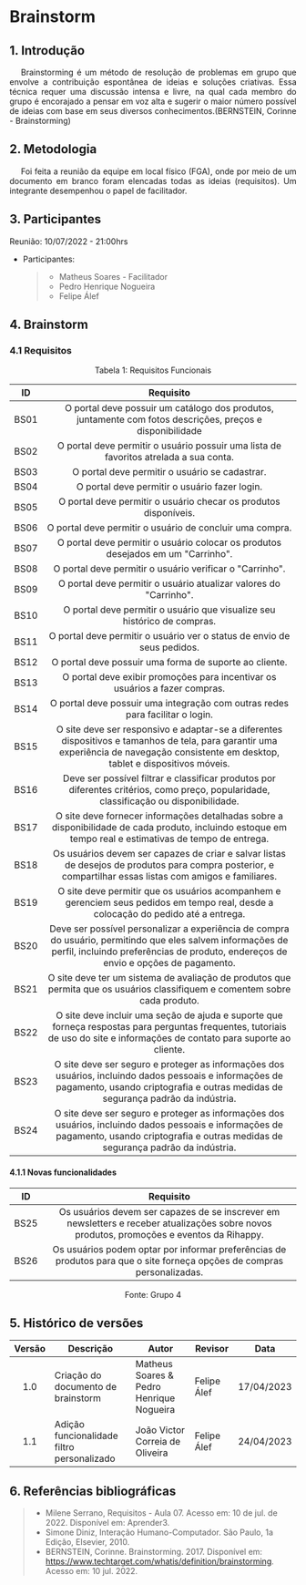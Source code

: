 # Brainstorm

## 1. Introdução

<p style="text-indent: 20px; text-align: justify">
Brainstorming é um método de resolução de problemas em grupo que envolve a contribuição espontânea de ideias e soluções criativas. Essa técnica requer uma discussão intensa e livre, na qual cada membro do grupo é encorajado a pensar em voz alta e sugerir o maior número possível de ideias com base em seus diversos conhecimentos.(BERNSTEIN, Corinne - Brainstorming)
</p>

## 2. Metodologia

<p style="text-indent: 20px; text-align: justify">
Foi feita a reunião da equipe em local físico (FGA), onde por meio de um documento em branco foram elencadas todas as ideias (requisitos). Um integrante desempenhou o papel de facilitador.
</p>

## 3. Participantes

Reunião: 10/07/2022 - 21:00hrs

- Participantes:
  > - Matheus Soares - Facilitador
  > - Pedro Henrique Nogueira
  > - Felipe Álef

## 4. Brainstorm

### 4.1 Requisitos

<div style="text-align: center">
<p>Tabela 1: Requisitos Funcionais</p>
</div>

|  ID  |                                                                                             Requisito                                                                                             |
| :--: | :-----------------------------------------------------------------------------------------------------------------------------------------------------------------------------------------------: |
| BS01 |                                             O portal deve possuir um catálogo dos produtos, juntamente com fotos descrições, preços e disponibilidade                                             |
| BS02 |                                                       O portal deve permitir o usuário possuir uma lista de favoritos atrelada a sua conta.                                                       |
| BS03 |                                                                          O portal deve permitir o usuário se cadastrar.                                                                           |
| BS04 |                                                                           O portal deve permitir o usuário fazer login.                                                                           |
| BS05 |                                                                 O portal deve permitir o usuário checar os produtos disponíveis.                                                                  |
| BS06 |                                                                     O portal deve permitir o usuário de concluir uma compra.                                                                      |
| BS07 |                                                         O portal deve permitir o usuário colocar os produtos desejados em um "Carrinho".                                                          |
| BS08 |                                                                     O portal deve permitir o usuário verificar o "Carrinho".                                                                      |
| BS09 |                                                                 O portal deve permitir o usuário atualizar valores do "Carrinho".                                                                 |
| BS10 |                                                             O portal deve permitir o usuário que visualize seu histórico de compras.                                                              |
| BS11 |                                                              O portal deve permitir o usuário ver o status de envio de seus pedidos.                                                              |
| BS12 |                                                                      O portal deve possuir uma forma de suporte ao cliente.                                                                       |
| BS13 |                                                            O portal deve exibir promoções para incentivar os usuários a fazer compras.                                                            |
| BS14 |                                                           O portal deve possuir uma integração com outras redes para facilitar o login.                                                           |
| BS15 |      O site deve ser responsivo e adaptar-se a diferentes dispositivos e tamanhos de tela, para garantir uma experiência de navegação consistente em desktop, tablet e dispositivos móveis.       |
| BS16 |                              Deve ser possível filtrar e classificar produtos por diferentes critérios, como preço, popularidade, classificação ou disponibilidade.                               |
| BS17 |                      O site deve fornecer informações detalhadas sobre a disponibilidade de cada produto, incluindo estoque em tempo real e estimativas de tempo de entrega.                      |
| BS18 |                     Os usuários devem ser capazes de criar e salvar listas de desejos de produtos para compra posterior, e compartilhar essas listas com amigos e familiares.                     |
| BS19 |                                O site deve permitir que os usuários acompanhem e gerenciem seus pedidos em tempo real, desde a colocação do pedido até a entrega.                                 |
| BS20 | Deve ser possível personalizar a experiência de compra do usuário, permitindo que eles salvem informações de perfil, incluindo preferências de produto, endereços de envio e opções de pagamento. |
| BS21 |                                    O site deve ter um sistema de avaliação de produtos que permita que os usuários classifiquem e comentem sobre cada produto.                                    |
| BS22 |           O site deve incluir uma seção de ajuda e suporte que forneça respostas para perguntas frequentes, tutoriais de uso do site e informações de contato para suporte ao cliente.            |
| BS23 |    O site deve ser seguro e proteger as informações dos usuários, incluindo dados pessoais e informações de pagamento, usando criptografia e outras medidas de segurança padrão da indústria.     |
| BS24 |    O site deve ser seguro e proteger as informações dos usuários, incluindo dados pessoais e informações de pagamento, usando criptografia e outras medidas de segurança padrão da indústria.     |

#### 4.1.1 Novas funcionalidades

|  ID  |                                                                 Requisito                                                                 |
| :--: | :---------------------------------------------------------------------------------------------------------------------------------------: |
| BS25 | Os usuários devem ser capazes de se inscrever em newsletters e receber atualizações sobre novos produtos, promoções e eventos da Rihappy. |
| BS26 |          Os usuários podem optar por informar preferências de produtos para que o site forneça opções de compras personalizadas.          |

<div style="text-align: center">
<p>Fonte: Grupo 4</p>
</div>

## 5. Histórico de versões

| Versão | Descrição                                  | Autor                                    | Revisor     | Data       |
| :----: | ------------------------------------------ | ---------------------------------------- | ----------- | ---------- |
|  1.0   | Criação do documento de brainstorm         | Matheus Soares & Pedro Henrique Nogueira | Felipe Álef | 17/04/2023 |
|  1.1   | Adição funcionalidade filtro personalizado | João Victor Correia de Oliveira          | Felipe Álef | 24/04/2023 |

## 6. Referências bibliográficas

> - Milene Serrano, Requisitos - Aula 07. Acesso em: 10 de jul. de 2022. Disponível em: Aprender3.
> - Simone Diniz, Interação Humano-Computador. São Paulo, 1a Edição, Elsevier, 2010.
> - BERNSTEIN, Corinne. Brainstorming. 2017. Disponível em: https://www.techtarget.com/whatis/definition/brainstorming. Acesso em: 10 jul. 2022.

